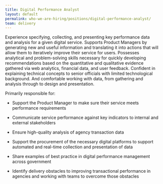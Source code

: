 ```yaml
---
title: Digital Performance Analyst
layout: default
permalink: who-we-are-hiring/positions/digital-performance-analyst/
team: delivery
---
```


Experience specifying, collecting, and presenting key performance data
and analysis for a given digital service. Supports Product Managers by
generating new and useful information and translating it into actions
that will allow them to iteratively improve their service for users.
Possesses analytical and problem-solving skills necessary for quickly
developing recommendations based on the quantitative and qualitative
evidence gathered via web analytics, financial data, and user feedback.
Confident in explaining technical concepts to senior officials with
limited technological background. And comfortable working with data,
from gathering and analysis through to design and presentation.

Primarily responsible for:

-   Support the Product Manager to make sure their service meets
performance requirements

-   Communicate service performance against key indicators to internal
and external stakeholders

-   Ensure high-quality analysis of agency transaction data

-   Support the procurement of the necessary digital platforms to
support automated and real-time collection and presentation of
data

-   Share examples of best practice in digital performance management
across government

-   Identify delivery obstacles to improving transactional performance
in agencies and working with teams to overcome those obstacles